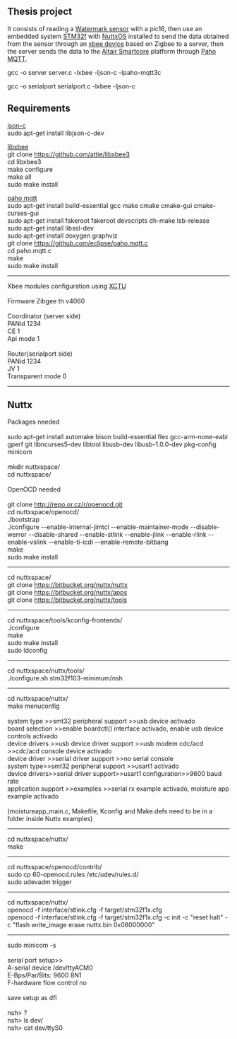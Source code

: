 Thesis project
----------------------------------------------------------------------------
It consists of reading a <a href="https://irrometer.com/sensors.html#wm">Watermark sensor</a> with a pic16, then use an embedded system <a href="https://www.st.com/en/microcontrollers-microprocessors/stm32f103c8.html">STM32f</a> with <a href="http://www.nuttx.org/">NuttxOS</a> installed to send the data obtained from the sensor through an <a href="https://www.digi.com/products/tag/zigbee">xbee device</a> based on Zigbee to a server, then the server sends the data to the <a href="https://www.altairsmartcore.com/">Altair Smartcore</a> platform through <a href="https://www.eclipse.org/paho/">Paho MQTT</a>.

gcc -o server server.c -lxbee -ljson-c -lpaho-mqtt3c

gcc -o serialport serialport.c -lxbee -ljson-c

Requirements
----------------------------------------------------------------------------
<a href="https://github.com/json-c/json-c">json-c</a><br>
sudo apt-get install libjson-c-dev

<a href="https://github.com/attie/libxbee3">libxbee</a><br>
git clone https://github.com/attie/libxbee3<br>
cd libxbee3<br>
make configure<br>
make all<br>
sudo make install<br>

<a href="https://github.com/eclipse/paho.mqtt.c">paho mqtt</a><br>
sudo apt-get install build-essential gcc make cmake cmake-gui cmake-curses-gui<br>
sudo apt-get install fakeroot fakeroot devscripts dh-make lsb-release<br>
sudo apt-get install libssl-dev<br>
sudo apt-get install doxygen graphviz<br>
git clone https://github.com/eclipse/paho.mqtt.c<br>
cd paho.mqtt.c<br>
make<br>
sudo make install<br>
*******************************************************
Xbee modules configuration using <a href="https://www.digi.com/products/embedded-systems/digi-xbee-tools/xctu">XCTU</a><br><br>
Firmware Zibgee th v4060<br><br>
Coordinator (server side) <br>
PANid 1234<br>
CE 1<br>
Api mode 1<br><br>
Router(serialport side)<br>
PANid 1234<br>
JV 1<br>
Transparent mode 0<br>
*******************************************************
Nuttx
-------------------------------------------------------
Packages needed<br><br>
sudo apt-get install automake bison build-essential flex gcc-arm-none-eabi gperf git libncurses5-dev libtool libusb-dev libusb-1.0.0-dev pkg-config minicom<br><br>
mkdir nuttxspace/<br>
cd nuttxspace/<br><br>
OpenOCD needed<br><br>
git clone http://repo.or.cz/r/openocd.git<br>
cd nuttxspace/openocd/<br>
./bootstrap<br>
./configure --enable-internal-jimtcl --enable-maintainer-mode --disable-werror --disable-shared --enable-stlink --enable-jlink --enable-rlink --enable-vslink --enable-ti-icdi --enable-remote-bitbang<br>
make<br>
sudo make install<br>
*******************************************************
cd nuttxspace/<br>
git clone https://bitbucket.org/nuttx/nuttx<br>
git clone https://bitbucket.org/nuttx/apps<br>
git clone https://bitbucket.org/nuttx/tools<br>
*******************************************************
cd nuttxspace/tools/kconfig-frontends/<br>
./configure<br>
make<br>
sudo make install<br>
sudo ldconfig<br>
*******************************************************
cd nuttxspace/nuttx/tools/<br>
./configure.sh stm32f103-minimum/nsh<br>
*******************************************************
cd nuttxspace/nuttx/<br>
make menuconfig<br><br>
system type >>smt32 peripheral support >>usb device activado<br>
board selection >>enable boardctl() interface activado, enable usb device controls activado<br>
device drivers >>usb device driver support >>usb modem cdc/acd >>cdc/acd console device activado<br>
device driver >>serial driver support >>no serial console<br>
system type>>smt32 peripheral support >>usart1 activado<br>
device drivers>>serial driver support>>usart1 configuration>>9600 baud rate<br>
application support >>examples >>serial rx example activado, moisture app example activado<br><br>
(moistureapp_main.c, Makefile, Kconfig and Make.defs need to be in a folder inside Nuttx examples)
*******************************************************
cd nuttxspace/nuttx/<br>
make<br>
*******************************************************
cd nuttxspace/openocd/contrib/<br>
sudo cp 60-openocd.rules /etc/udev/rules.d/<br>
sudo udevadm trigger<br>
*******************************************************
cd nuttxspace/nuttx/<br>
openocd -f interface/stlink.cfg -f target/stm32f1x.cfg<br>
openocd -f interface/stlink.cfg -f target/stm32f1x.cfg -c init -c "reset halt" -c "flash write_image erase nuttx.bin 0x08000000"<br>
*******************************************************
sudo minicom -s<br><br>
serial port setup>><br>
A-serial device /dev/ttyACM0<br>
E-Bps/Par/Bits: 9600 8N1<br>
F-hardware flow control no<br><br>
save setup as dfl<br>
<br>
nsh> ?<br>
nsh> ls dev/<br>
nsh> cat dev/ttyS0<br>
